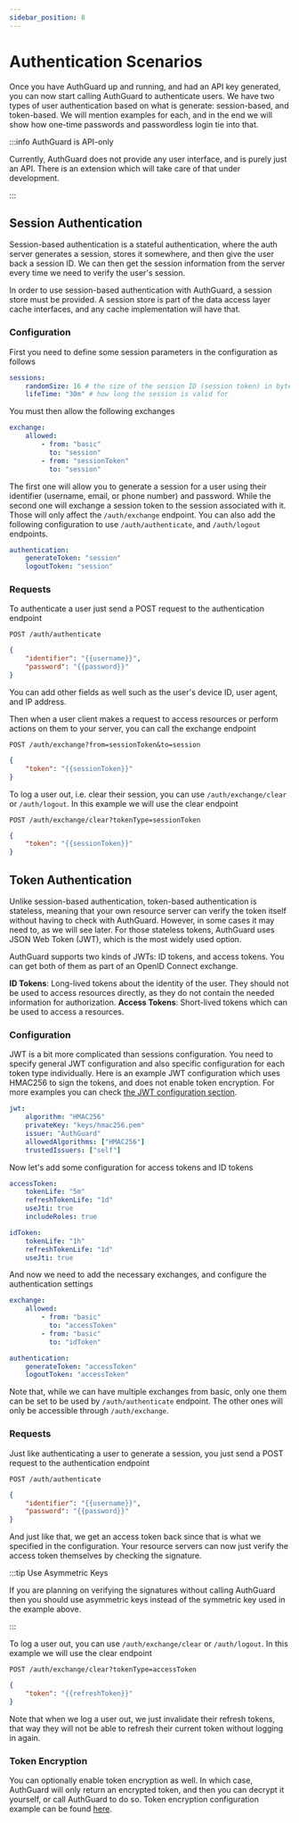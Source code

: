 ```yaml
---
sidebar_position: 8
---
```

# Authentication Scenarios
Once you have AuthGuard up and running, and had an API key generated, you 
can now start calling AuthGuard to authenticate users. We have two types 
of user authentication based on what is generate: session-based, and 
token-based. We will mention examples for each, and in the end we will 
show how one-time passwords and passwordless login tie into that.

:::info AuthGuard is API-only

Currently, AuthGuard does not provide any user interface, and is purely 
just an API. There is an extension which will take care of that under
development.

:::

## Session Authentication
Session-based authentication is a stateful authentication, where the 
auth server generates a session, stores it somewhere, and then give 
the user back a session ID. We can then get the session information 
from the server every time we need to verify the user's session.

In order to use session-based authentication with AuthGuard, a session 
store must be provided. A session store is part of the data access 
layer cache interfaces, and any cache implementation will have that.

### Configuration
First you need to define some session parameters in the configuration
as follows

```yaml
sessions:
	randomSize: 16 # the size of the session ID (session token) in bytes
	lifeTime: "30m" # how long the session is valid for
```

You must then allow the following exchanges
```yaml
exchange:
	allowed:
		- from: "basic"
		  to: "session"
		- from: "sessionToken"
		  to: "session"
```

The first one will allow you to generate a session for a user using 
their identifier (username, email, or phone number) and password.
While the second one will exchange a session token to the session 
associated with it. Those will only affect the `/auth/exchange` 
endpoint. You can also add the following configuration to use 
`/auth/authenticate`, and `/auth/logout` endpoints.
```yaml
authentication:
	generateToken: "session"
    logoutToken: "session"
```

### Requests
To authenticate a user just send a POST request to the authentication endpoint

`POST /auth/authenticate` 
```json
{
	"identifier": "{{username}}",
    "password": "{{password}}"
}
```

You can add other fields as well such as the user's device ID, user agent,
and IP address.

Then when a user client makes a request to access resources or perform 
actions on them to your server, you can call the exchange endpoint 

`POST /auth/exchange?from=sessionToken&to=session`
```json
{
	"token": "{{sessionToken}}"
}
```

To log a user out, i.e. clear their session, you can use `/auth/exchange/clear`
or `/auth/logout`. In this example we will use the clear endpoint

`POST /auth/exchange/clear?tokenType=sessionToken`
```json
{
	"token": "{{sessionToken}}"
}
```

## Token Authentication
Unlike session-based authentication, token-based authentication is stateless, 
meaning that your own resource server can verify the token itself without having 
to check with AuthGuard. However, in some cases it may need to, as we will 
see later. For those stateless tokens, AuthGuard uses JSON Web Token (JWT), 
which is the most widely used option.

AuthGuard supports two kinds of JWTs: ID tokens, and access tokens. You can 
get both of them as part of an OpenID Connect exchange. 

**ID Tokens**: Long-lived tokens about the identity of the user. They should 
not be used to access resources directly, as they do not contain the needed 
information for authorization.
**Access Tokens**: Short-lived tokens which can be used to access a resources. 

### Configuration
JWT is a bit more complicated than sessions configuration. You need to specify 
general JWT configuration and also specific configuration for each token 
type individually. Here is an example JWT configuration which uses HMAC256
to sign the tokens, and does not enable token encryption. For more examples 
you can check [the JWT configuration section](/docs/configuration#jwt).
```yaml
jwt:
    algorithm: "HMAC256"
    privateKey: "keys/hmac256.pem"
    issuer: "AuthGuard"
    allowedAlgorithms: ["HMAC256"]
    trustedIssuers: ["self"]
```

Now let's add some configuration for access tokens and ID tokens
```yaml
accessToken:
    tokenLife: "5m"
    refreshTokenLife: "1d"
    useJti: true
    includeRoles: true

idToken:
    tokenLife: "1h"
    refreshTokenLife: "1d"
    useJti: true
```

And now we need to add the necessary exchanges, and configure the 
authentication settings
```yaml
exchange:
	allowed:
		- from: "basic"
		  to: "accessToken"
		- from: "basic"
		  to: "idToken"

authentication:
	generateToken: "accessToken"
    logoutToken: "accessToken"
```

Note that, while we can have multiple exchanges from basic, only 
one them can be set to be used by `/auth/authenticate` endpoint.
The other ones will only be accessible through `/auth/exchange`.

### Requests
Just like authenticating a user to generate a session, you just send a POST 
request to the authentication endpoint

`POST /auth/authenticate` 
```json
{
	"identifier": "{{username}}",
    "password": "{{password}}"
}
```

And just like that, we get an access token back since that is what 
we specified in the configuration. Your resource servers can now 
just verify the access token themselves by checking the signature.

:::tip Use Asymmetric Keys

If you are planning on verifying the signatures without calling 
AuthGuard then you should use asymmetric keys instead of the 
symmetric key used in the example above.

:::

To log a user out, you can use `/auth/exchange/clear` or 
`/auth/logout`. In this example we will use the clear endpoint

`POST /auth/exchange/clear?tokenType=accessToken`
```json
{
	"token": "{{refreshToken}}"
}
```

Note that when we log a user out, we just invalidate their 
refresh tokens, that way they will not be able to refresh their 
current token without logging in again.

### Token Encryption
You can optionally enable token encryption as well. In which case,
AuthGuard will only return an encrypted token, and then you can 
decrypt it yourself, or call AuthGuard to do so. Token encryption 
configuration example can be found [here](/docs/configuration#jwt).
